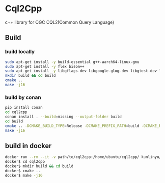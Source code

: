 # Cql2Cpp
c++ library for OGC CQL2(Common Query Language)

## Build

### build locally
```bash
sudo apt-get install -y build-essential g++-aarch64-linux-gnu
sudo apt-get install -y flex bison++
sudo apt-get install -y libgflags-dev libgoogle-glog-dev libgtest-dev libgeos++-dev
mkdir build && cd build
cmake ..
make -j16

```

### build by conan
```bash
pip install conan
cd cql2cpp
conan install . --build=missing --output-folder build
cd build
cmake .. -DCMAKE_BUILD_TYPE=Release -DCMAKE_PREFIX_PATH=build -DCMAKE_MODULE_PATH=build
make -j16
```

## build in docker
```bash
docker run --rm --it -v path/to/cql2cpp:/home/ubuntu/cql2cpp/ kunlinyu/cql2cpp:latest bash
docker$ cd cql2cpp
docker$ mkdir build && cd build
docker$ cmake ..
docker$ make -j16
```
